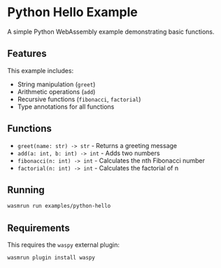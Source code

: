 # Python Hello Example

A simple Python WebAssembly example demonstrating basic functions.

## Features

This example includes:
- String manipulation (`greet`)
- Arithmetic operations (`add`)
- Recursive functions (`fibonacci`, `factorial`)
- Type annotations for all functions

## Functions

- `greet(name: str) -> str` - Returns a greeting message
- `add(a: int, b: int) -> int` - Adds two numbers
- `fibonacci(n: int) -> int` - Calculates the nth Fibonacci number
- `factorial(n: int) -> int` - Calculates the factorial of n

## Running

```bash
wasmrun run examples/python-hello
```

## Requirements

This requires the `waspy` external plugin:

```bash
wasmrun plugin install waspy
```
